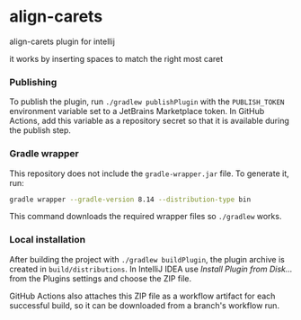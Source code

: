 # align-carets
align-carets plugin for intellij

it works by inserting spaces to match the right most caret

### Publishing

To publish the plugin, run `./gradlew publishPlugin` with the `PUBLISH_TOKEN` environment variable set to a JetBrains Marketplace token. In GitHub Actions, add this variable as a repository secret so that it is available during the publish step.

### Gradle wrapper

This repository does not include the `gradle-wrapper.jar` file. To generate it,
run:

```bash
gradle wrapper --gradle-version 8.14 --distribution-type bin
```

This command downloads the required wrapper files so `./gradlew` works.

### Local installation

After building the project with `./gradlew buildPlugin`, the plugin archive is
created in `build/distributions`. In IntelliJ IDEA use *Install Plugin from
Disk...* from the Plugins settings and choose the ZIP file.

GitHub Actions also attaches this ZIP file as a workflow artifact for each
successful build, so it can be downloaded from a branch's workflow run.

